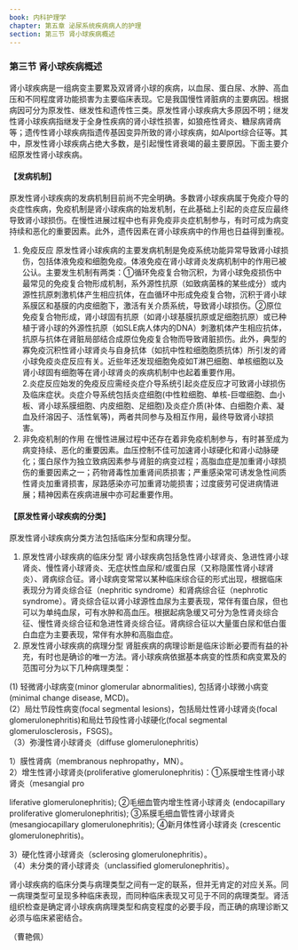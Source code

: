```yaml
---
book: 内科护理学
chapter: 第五章 泌尿系统疾病病人的护理
section: 第三节 肾小球疾病概述
---
```


### 第三节 肾小球疾病概述

肾小球疾病是一组病变主要累及双肾肾小球的疾病，以血尿、蛋白尿、水肿、高血压和不同程度肾功能损害为主要临床表现。它是我国慢性肾脏病的主要病因。根据病因可分为原发性、继发性和遗传性三类。原发性肾小球疾病大多原因不明；继发性肾小球疾病指继发于全身性疾病的肾小球性损害，如狼疮性肾炎、糖尿病肾病等；遗传性肾小球疾病指遗传基因变异所致的肾小球疾病，如Alport综合征等。其中，原发性肾小球疾病占绝大多数，是引起慢性肾衰竭的最主要原因。下面主要介绍原发性肾小球疾病。

#### 【发病机制】

原发性肾小球疾病的发病机制目前尚不完全明确。多数肾小球疾病属于免疫介导的炎症性疾病，免疫机制是肾小球疾病的始发机制，在此基础上引起的炎症反应最终导致肾小球损伤。在慢性进展过程中也有非免疫非炎症机制参与，有时可成为病变持续和恶化的重要因素。此外，遗传因素在肾小球疾病中的作用也日益得到重视。

1. 免疫反应 原发性肾小球疾病的主要发病机制是免疫系统功能异常导致肾小球损伤，包括体液免疫和细胞免疫。体液免疫在肾小球肾炎发病机制中的作用已被公认。主要发生机制有两类：①循环免疫复合物沉积，为肾小球免疫损伤中最常见的免疫复合物形成机制，系外源性抗原（如致病菌株的某些成分）或内源性抗原刺激机体产生相应抗体，在血循环中形成免疫复合物，沉积于肾小球系膜区和基膜的内皮细胞下，激活有关介质系统，导致肾小球损伤。②原位免疫复合物形成，肾小球固有抗原（如肾小球基膜抗原或足细胞抗原）或已种植于肾小球的外源性抗原（如SLE病人体内的DNA）刺激机体产生相应抗体，抗原与抗体在肾脏局部结合成原位免疫复合物而导致肾脏损伤。此外，典型的寡免疫沉积性肾小球肾炎与自身抗体（如抗中性粒细胞胞质抗体）所引发的肾小球免疫炎症反应有关。近些年还发现细胞免疫如T淋巴细胞、单核细胞以及肾小球固有细胞等在肾小球肾炎的疾病机制中也起着重要作用。  
2.炎症反应始发的免疫反应需经炎症介导系统引起炎症反应才可致肾小球损伤及临床症状。炎症介导系统包括炎症细胞(中性粒细胞、单核-巨噬细胞、血小板、肾小球系膜细胞、内皮细胞、足细胞)及炎症介质(补体、白细胞介素、凝血及纤溶因子、活性氧等)，两者共同参与及相互作用，最终导致肾小球损害。  
3. 非免疫机制的作用 在慢性进展过程中还存在着非免疫机制参与，有时甚至成为病变持续、恶化的重要因素。血压控制不佳可加速肾小球硬化和肾小动脉硬化；蛋白尿作为独立致病因素参与肾脏的病变过程；高脂血症是加重肾小球损伤的重要因素之一；药物肾毒性加重肾间质损害；严重感染常可诱发急性间质性肾炎加重肾损害，尿路感染亦可加重肾功能损害；过度疲劳可促进病情进展；精神因素在疾病进展中亦可起重要作用。

#### 【原发性肾小球疾病的分类】

原发性肾小球疾病分类方法包括临床分型和病理分型。

1. 原发性肾小球疾病的临床分型 肾小球疾病包括急性肾小球肾炎、急进性肾小球肾炎、慢性肾小球肾炎、无症状性血尿和/或蛋白尿（又称隐匿性肾小球肾炎）、肾病综合征。肾小球病变常常以某种临床综合征的形式出现，根据临床表现分为肾炎综合征（nephritic syndrome）和肾病综合征（nephrotic syndrome）。肾炎综合征以肾小球源性血尿为主要表现，常伴有蛋白尿，但也可以为单纯血尿，可有水肿和高血压。根据起病急缓又可分为急性肾炎综合征、慢性肾炎综合征和急进性肾炎综合征。肾病综合征以大量蛋白尿和低白蛋白血症为主要表现，常伴有水肿和高脂血症。  
2. 原发性肾小球疾病的病理分型 肾脏疾病的病理诊断是临床诊断必要而有益的补充，有时也是确诊的唯一方法。肾小球疾病依据基本病变的性质和病变累及的范围可分为以下几种病理类型：

(1) 轻微肾小球病变(minor glomerular abnormalities), 包括肾小球微小病变(minimal change disease, MCD)。  
(2）局灶节段性病变(focal segmental lesions)，包括局灶性肾小球肾炎(focal glomerulonephritis)和局灶节段性肾小球硬化(focal segmental glomerulosclerosis，FSGS)。  
（3）弥漫性肾小球肾炎（diffuse glomerulonephritis）

1）膜性肾病（membranous nephropathy，MN）。  
2）增生性肾小球肾炎(proliferative glomerulonephritis)：①系膜增生性肾小球肾炎（mesangial pro

liferative glomerulonephritis); ②毛细血管内增生性肾小球肾炎 (endocapillary proliferative glomerulonephritis); ③系膜毛细血管性肾小球肾炎 (mesangiocapillary glomerulonephritis); ④新月体性肾小球肾炎 (crescentic glomerulonephritis)。

3）硬化性肾小球肾炎（sclerosing glomerulonephritis）。  
（4）未分类的肾小球肾炎（unclassified glomerulonephritis）。

肾小球疾病的临床分类与病理类型之间有一定的联系，但并无肯定的对应关系。同一病理类型可呈现多种临床表现，而同种临床表现又可见于不同的病理类型。肾活组织检查是确定肾小球疾病病理类型和病变程度的必要手段，而正确的病理诊断又必须与临床紧密结合。

（曹艳佩）

